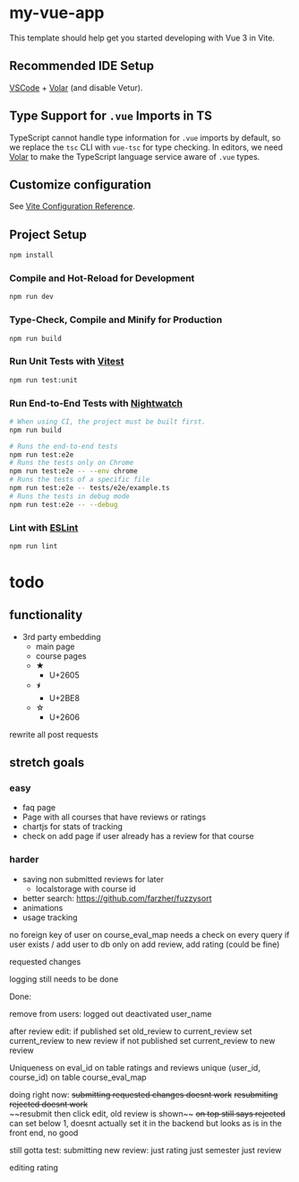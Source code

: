 # my-vue-app

This template should help get you started developing with Vue 3 in Vite.

## Recommended IDE Setup

[VSCode](https://code.visualstudio.com/) + [Volar](https://marketplace.visualstudio.com/items?itemName=Vue.volar) (and disable Vetur).

## Type Support for `.vue` Imports in TS

TypeScript cannot handle type information for `.vue` imports by default, so we replace the `tsc` CLI with `vue-tsc` for type checking. In editors, we need [Volar](https://marketplace.visualstudio.com/items?itemName=Vue.volar) to make the TypeScript language service aware of `.vue` types.

## Customize configuration

See [Vite Configuration Reference](https://vitejs.dev/config/).

## Project Setup

```sh
npm install
```

### Compile and Hot-Reload for Development

```sh
npm run dev
```

### Type-Check, Compile and Minify for Production

```sh
npm run build
```

### Run Unit Tests with [Vitest](https://vitest.dev/)

```sh
npm run test:unit
```

### Run End-to-End Tests with [Nightwatch](https://nightwatchjs.org/)

```sh
# When using CI, the project must be built first.
npm run build

# Runs the end-to-end tests
npm run test:e2e
# Runs the tests only on Chrome
npm run test:e2e -- --env chrome
# Runs the tests of a specific file
npm run test:e2e -- tests/e2e/example.ts
# Runs the tests in debug mode
npm run test:e2e -- --debug
```
    
### Lint with [ESLint](https://eslint.org/)

```sh
npm run lint
```



# todo
## functionality
- 3rd party embedding
  - main page
  - course pages
  - ★
    - U+2605
  - ⯨
    - U+2BE8
  - ☆
    - U+2606

rewrite all post requests

## stretch goals
### easy
- faq page
- Page with all courses that have reviews or ratings
- chartjs for stats of tracking
- check on add page if user already has a review for that course

### harder
- saving non submitted reviews for later
  - localstorage with course id
- better search: https://github.com/farzher/fuzzysort
- animations
- usage tracking



no foreign key of user on course_eval_map
  needs a check on every query if user exists / add user to db
  only on add review, add rating (could be fine)

requested changes

logging still needs to be done

Done:

remove from users:
  logged out
  deactivated
  user_name

after review edit:
 if published
  set old_review to current_review
  set current_review to new review
if not published
  set current_review to new review

Uniqueness on eval_id on table ratings and reviews
unique (user_id, course_id) on table course_eval_map



doing right now:
~~submitting requested changes doesnt work~~
~~resubmiting rejected doesnt work~~\
~~resubmit then click edit, old review is shown\~~
~~on top still says rejected~~
can set below 1, doesnt actually set it in the backend but looks as is in the front end, no good


still gotta test:
submitting new review: 
  just rating
  just semester
  just review

editing rating
